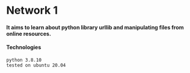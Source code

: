 # Network 1
#### It aims to learn about python library urllib and manipulating files from online resources.

#### Technologies
    python 3.8.10
    tested on ubuntu 20.04
    
